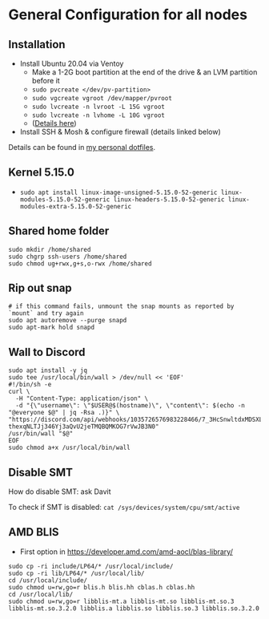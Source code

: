 # General Configuration for all nodes

## Installation

- Install Ubuntu 20.04 via Ventoy
  - Make a 1-2G boot partition at the end of the drive & an LVM partition before it
  - `sudo pvcreate </dev/pv-partition>`
  - `sudo vgcreate vgroot /dev/mapper/pvroot`
  - `sudo lvcreate -n lvroot -L 15G vgroot`
  - `sudo lvcreate -n lvhome -L 10G vgroot`
  - ([Details here](https://git.duckduckwhale.com/DuckDuckWhale/dotfiles/src/commit/e92fa0f73c043bf0d7585f8d11eb4d93714d3a45/setup/dual-boot-ubuntu.md))
- Install SSH & Mosh & configure firewall (details linked below)

Details can be found in
[my personal dotfiles](https://git.duckduckwhale.com/DuckDuckWhale/dotfiles/src/commit/e92fa0f73c043bf0d7585f8d11eb4d93714d3a45/setup/ubuntu-setup.md).

## Kernel 5.15.0

- `sudo apt install linux-image-unsigned-5.15.0-52-generic linux-modules-5.15.0-52-generic
  linux-headers-5.15.0-52-generic linux-modules-extra-5.15.0-52-generic`

## Shared home folder

```
sudo mkdir /home/shared
sudo chgrp ssh-users /home/shared
sudo chmod ug+rwx,g+s,o-rwx /home/shared
```

## Rip out snap

```
# if this command fails, unmount the snap mounts as reported by `mount` and try again
sudo apt autoremove --purge snapd
sudo apt-mark hold snapd
```

## Wall to Discord

```
sudo apt install -y jq
sudo tee /usr/local/bin/wall > /dev/null << 'EOF'
#!/bin/sh -e
curl \
  -H "Content-Type: application/json" \
  -d "{\"username\": \"$USER@$(hostname)\", \"content\": $(echo -n "@everyone $@" | jq -Rsa .)}" \
"https://discord.com/api/webhooks/1035726576983228466/7_3HcSnwltdxMDSXLpRUUP3XrJ-thexqNLTJj346Yj3aQvU2jeTMQBQMKOG7rVwJB3N0"
/usr/bin/wall "$@"
EOF
sudo chmod a+x /usr/local/bin/wall
```

## Disable SMT

How do disable SMT: ask Davit

To check if SMT is disabled:
`cat /sys/devices/system/cpu/smt/active`

## AMD BLIS

- First option in <https://developer.amd.com/amd-aocl/blas-library/>

```
sudo cp -ri include/LP64/* /usr/local/include/
sudo cp -ri lib/LP64/* /usr/local/lib/
cd /usr/local/include/
sudo chmod u=rw,go=r blis.h blis.hh cblas.h cblas.hh
cd /usr/local/lib/
sudo chmod u=rw,go=r libblis-mt.a libblis-mt.so libblis-mt.so.3 libblis-mt.so.3.2.0 libblis.a libblis.so libblis.so.3 libblis.so.3.2.0
```
